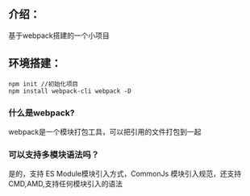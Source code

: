 ## 介绍：
基于webpack搭建的一个小项目

## 环境搭建：
```
npm init //初始化项目
npm install webpack-cli webpack -D

```

### 什么是webpack?
webpack是一个模块打包工具，可以把引用的文件打包到一起

### 可以支持多模块语法吗？
是的，支持 ES Module模块引入方式，CommonJs 模块引入规范，还支持CMD,AMD,支持任何模块引入的语法
